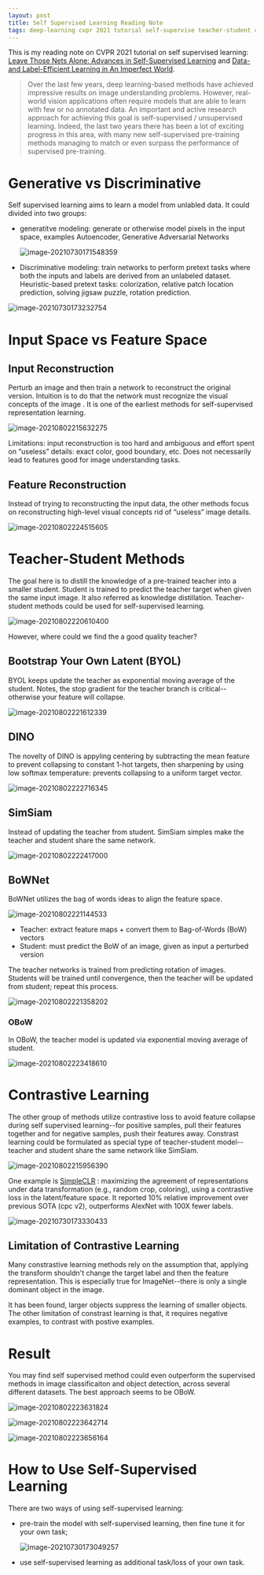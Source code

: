 ```yaml
---
layout: post
title: Self Supervised Learning Reading Note
tags: deep-learning cvpr 2021 tutorial self-supervise teacher-student contrastive-learning simpleclr BowNet OBoW DION SimSiam BYOL
---
```

This is my reading note on CVPR 2021 tutorial on self supervised learning: [Leave Those Nets Alone:
Advances in Self-Supervised Learning](https://gidariss.github.io/self-supervised-learning-cvpr2021/) and [Data- and Label-Efficient Learning in An Imperfect World](https://vita-group.github.io/cvpr_2021_data_efficient_tutorial.html).

>  Over the last few years, deep learning-based methods have achieved impressive results on image understanding problems. However, real-world vision applications often require models that are able to learn with few or no annotated data. An important and active research approach for achieving this goal is self-supervised / unsupervised learning. Indeed, the last two years there has been a lot of exciting progress in this area, with many new self-supervised pre-training methods managing to match or even surpass the performance of supervised pre-training. 

# Generative vs Discriminative

Self supervised learning aims to learn a model from unlabled data. It could divided into two groups:

- generatitve modeling: generate or otherwise model pixels in the input space, examples Autoencoder, Generative Adversarial Networks

  ![image-20210730171548359](https://raw.githubusercontent.com/zhangtemplar/zhangtemplar.github.io/master/uPic/2021_07_30_17_15_49_image-20210730171548359.png)

- Discriminative modeling: train networks to perform pretext tasks where both the inputs and labels are derived from an unlabeled dataset. Heuristic-based pretext tasks: colorization, relative patch location prediction, solving jigsaw puzzle, rotation prediction.

![image-20210730173232754](https://raw.githubusercontent.com/zhangtemplar/zhangtemplar.github.io/master/uPic/2021_07_30_17_32_32_image-20210730173232754.png)

# Input Space vs Feature Space

## Input Reconstruction

Perturb an image and then train a network to reconstruct the original version. Intuition is to do that the network must recognize the visual concepts of the image . It is one of the earliest methods for self-supervised representation learning.

![image-20210802215632275](https://raw.githubusercontent.com/zhangtemplar/zhangtemplar.github.io/master/uPic/2021_08_02_21_56_32_image-20210802215632275.png)

Limitations: input reconstruction is too hard and ambiguous and effort spent on “useless” details: exact color, good boundary, etc. Does not necessarily lead to features good for image understanding tasks.

## Feature Reconstruction

Instead of trying to reconstructing the input data, the other methods focus on reconstructing high-level visual concepts rid of “useless” image details.

![image-20210802224515605](https://raw.githubusercontent.com/zhangtemplar/zhangtemplar.github.io/master/uPic/2021_08_02_22_45_15_image-20210802224515605.png)

# Teacher-Student Methods

The goal here is to distill the knowledge of a pre-trained teacher into a smaller student. Student is trained to predict the teacher target when given the same input image. It also referred as knowledge distillation. Teacher-student methods could be used for self-supervised learning.

![image-20210802220610400](https://raw.githubusercontent.com/zhangtemplar/zhangtemplar.github.io/master/uPic/2021_08_02_22_06_10_image-20210802220610400.png)

However, where could we find the a good quality teacher?

## Bootstrap Your Own Latent (BYOL)

BYOL keeps update the teacher as exponential moving average of the student. Notes, the stop gradient for the teacher branch is critical--otherwise your feature will collapse. 

![image-20210802221612339](https://raw.githubusercontent.com/zhangtemplar/zhangtemplar.github.io/master/uPic/2021_08_02_22_16_12_image-20210802221612339.png)

## DINO

The novelty of DINO is appyling centering by subtracting the mean feature to prevent collapsing to constant 1-hot targets, then sharpening by using low softmax temperature: prevents collapsing to a uniform target vector.

![image-20210802222716345](https://raw.githubusercontent.com/zhangtemplar/zhangtemplar.github.io/master/uPic/2021_08_02_22_27_16_image-20210802222716345.png)

## SimSiam

Instead of updating the teacher from student. SimSiam simples make the teacher and student share the same network.

![image-20210802222417000](https://raw.githubusercontent.com/zhangtemplar/zhangtemplar.github.io/master/uPic/2021_08_02_22_24_17_image-20210802222417000.png)

## BoWNet

BoWNet utilizes the bag of words ideas to align the feature space.

![image-20210802221144533](https://raw.githubusercontent.com/zhangtemplar/zhangtemplar.github.io/master/uPic/2021_08_02_22_11_44_image-20210802221144533.png)

- Teacher: extract feature maps + convert them to Bag-of-Words (BoW) vectors
- Student: must predict the BoW of an image, given as input a perturbed version

The teacher networks is trained from predicting rotation of images. Students will be trained until convergence, then the teacher will be updated from student; repeat this process.

![image-20210802221358202](https://raw.githubusercontent.com/zhangtemplar/zhangtemplar.github.io/master/uPic/2021_08_02_22_13_58_image-20210802221358202.png)

### OBoW

In OBoW, the teacher model is updated via exponential moving average of student.

![image-20210802223418610](https://raw.githubusercontent.com/zhangtemplar/zhangtemplar.github.io/master/uPic/2021_08_02_22_34_18_image-20210802223418610.png)

# Contrastive Learning

The other group of methods utilize contrastive loss to avoid feature collapse during self supervised learning--for positive samples, pull their features together and for negative samples, push their features away. Constrast learning could be formulated as special type of teacher-student model--teacher and student share the same network like SimSiam.

![image-20210802215956390](https://raw.githubusercontent.com/zhangtemplar/zhangtemplar.github.io/master/uPic/2021_08_02_21_59_56_image-20210802215956390.png)

One example is [SimpleCLR](https://arxiv.org/abs/2002.05709) : maximizing the agreement of representations under data transformation (e.g., random crop, coloring), using a contrastive loss in the latent/feature space. It reported 10% relative improvement over previous SOTA (cpc v2), outperforms AlexNet with 100X fewer labels.

![image-20210730173330433](https://raw.githubusercontent.com/zhangtemplar/zhangtemplar.github.io/master/uPic/2021_07_30_17_33_30_image-20210730173330433.png)

## Limitation of Contrastive Learning

Many constrastive learning methods rely on the assumption that, applying the transform shouldn't change the target label and then the feature representation. This is especially true for ImageNet--there is only a single dominant object in the image.

It has been found, larger objects suppress the learning of smaller objects. The other limitation of constrast learning is that, it requires negative examples, to contrast with postive examples.

# Result

You may find self supervised method could even outperform the supervised methods in image classificaiton and object detection, across several different datasets. The best approach seems to be OBoW.

![image-20210802223631824](https://raw.githubusercontent.com/zhangtemplar/zhangtemplar.github.io/master/uPic/2021_08_02_22_36_31_image-20210802223631824.png)

![image-20210802223642714](https://raw.githubusercontent.com/zhangtemplar/zhangtemplar.github.io/master/uPic/2021_08_02_22_36_42_image-20210802223642714.png)

![image-20210802223656164](https://raw.githubusercontent.com/zhangtemplar/zhangtemplar.github.io/master/uPic/2021_08_02_22_36_56_image-20210802223656164.png)

# How to Use Self-Supervised Learning

There are two ways of using self-supervised learning:

- pre-train the model with self-supervised learning, then fine tune it for your own task;

  ![image-20210730173049257](https://raw.githubusercontent.com/zhangtemplar/zhangtemplar.github.io/master/uPic/2021_07_30_17_30_49_image-20210730173049257.png)

- use self-supervised learning as additional task/loss of your own task.

